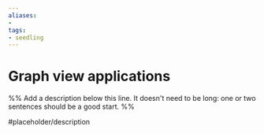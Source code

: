 ```yaml
---
aliases: 
- 
tags:
- seedling
---
```


# Graph view applications

%% Add a description below this line. It doesn't need to be long: one or two sentences should be a good start. %%

#placeholder/description 

